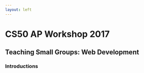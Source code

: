 ```yaml
---
layout: left
---
```


# CS50 AP Workshop 2017

## Teaching Small Groups: Web Development

### Introductions
